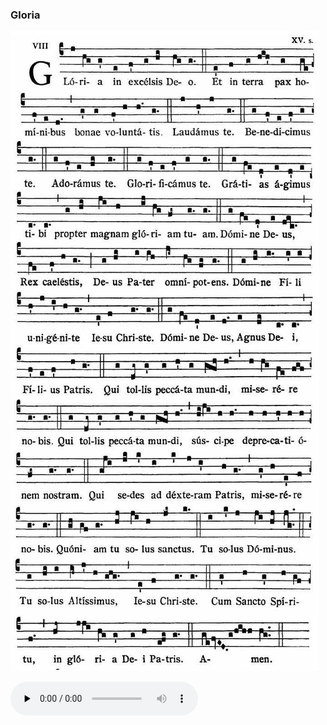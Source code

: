 ### Gloria

![](images/mass-x-gloria.jpg)

<audio src="https://storage.googleapis.com/kyriale/djc_10_gloria_mp3_1.mp3" preload="none" controls="controls"></audio>
